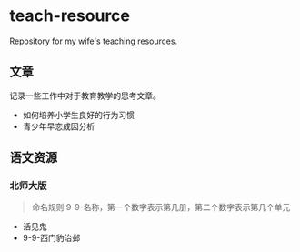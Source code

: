 # teach-resource
Repository for my wife's teaching resources.

## 文章

记录一些工作中对于教育教学的思考文章。

* 如何培养小学生良好的行为习惯 
* 青少年早恋成因分析

## 语文资源

### 北师大版

> 命名规则 9-9-名称，第一个数字表示第几册，第二个数字表示第几个单元

* 活见鬼
* 9-9-西门豹治邺

